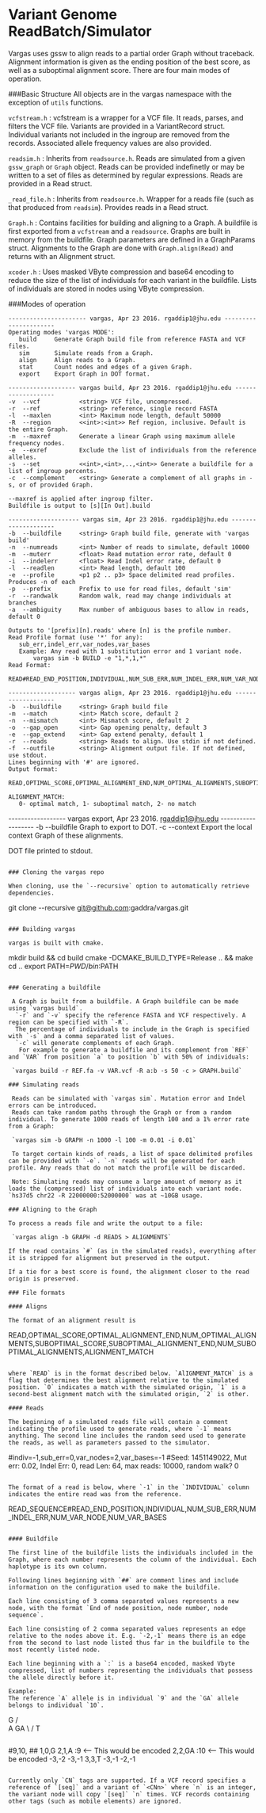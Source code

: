 # Variant Genome ReadBatch/Simulator
Vargas uses gssw to align reads to a partial order Graph without traceback. Alignment information is given as the ending position of the best score, as well as a suboptimal alignment score. There are four main modes of operation.

###Basic Structure
All objects are in the vargas namespace with the exception of `utils` functions.

`vcfstream.h` : vcfstream is a wrapper for a VCF file. It reads, parses, and filters the VCF file. Variants are provided
in a VariantRecord struct. Individual variants not included in the ingroup are removed from the records. Associated allele
frequency values are also provided.

`readsim.h` : Inherits from `readsource.h`. Reads are simulated from a given `gssw_graph` or `Graph` object. Reads 
can be provided indefinetly or may be written to a set of files as determined by regular expressions. Reads are provided
in a Read struct.

`_read_file.h` : Inherits from `readsource.h`. Wrapper for a reads file (such as that produced from `readsim`). Provides reads in a Read struct.

`Graph.h` : Contains facilities for building and aligning to a Graph. A buildfile is first exported from a `vcfstream` and
a `readsource`. Graphs are built in memory from the buildfile. Graph parameters are defined in a GraphParams struct.
Alignments to the Graph are done with `Graph.align(Read)` and returns with an Alignment struct.

`xcoder.h` : Uses masked VByte compression and base64 encoding to reduce the size of the list of individuals for each variant in the buildfile. Lists of individuals are stored in nodes using VByte compression.


###Modes of operation
 ```
---------------------- vargas, Apr 23 2016. rgaddip1@jhu.edu ----------------------
Operating modes 'vargas MODE':
	build     Generate Graph build file from reference FASTA and VCF files.
	sim       Simulate reads from a Graph.
	align     Align reads to a Graph.
	stat      Count nodes and edges of a given Graph.
	export    Export Graph in DOT format.

 ```
 
 ```
------------------- vargas build, Apr 23 2016. rgaddip1@jhu.edu -------------------
-v	--vcf           <string> VCF file, uncompressed.
-r	--ref           <string> reference, single record FASTA
-l	--maxlen        <int> Maximum node length, default 50000
-R	--region        <<int>:<int>> Ref region, inclusive. Default is the entire Graph.
-m	--maxref        Generate a linear Graph using maximum allele frequency nodes.
-e	--exref         Exclude the list of individuals from the reference alleles.
-s	--set           <<int>,<int>,..,<int>> Generate a buildfile for a list of ingroup percents.
-c	--complement    <string> Generate a complement of all graphs in -s, or of provided Graph.

--maxref is applied after ingroup filter.
Buildfile is output to [s][In Out].build

 ```
 
 ```
-------------------- vargas sim, Apr 23 2016. rgaddip1@jhu.edu --------------------
-b	--buildfile     <string> Graph build file, generate with 'vargas build'
-n	--numreads      <int> Number of reads to simulate, default 10000
-m	--muterr        <float> Read mutation error rate, default 0
-i	--indelerr      <float> Read Indel error rate, default 0
-l	--readlen       <int> Read length, default 100
-e	--profile       <p1 p2 .. p3> Space delimited read profiles. Produces -n of each
-p	--prefix        Prefix to use for read files, default 'sim'
-r	--randwalk      Random walk, read may change individuals at branches
-a	--ambiguity     Max number of ambiguous bases to allow in reads, default 0

Outputs to '[prefix][n].reads' where [n] is the profile number.
Read Profile format (use '*' for any): 
	sub_err,indel_err,var_nodes,var_bases
	Example: Any read with 1 substitution error and 1 variant node.
		vargas sim -b BUILD -e "1,*,1,*"
Read Format:
	READ#READ_END_POSITION,INDIVIDUAL,NUM_SUB_ERR,NUM_INDEL_ERR,NUM_VAR_NODE,NUM_VAR_BASES

 ```
 
 ```
------------------- vargas align, Apr 23 2016. rgaddip1@jhu.edu -------------------
-b	--buildfile     <string> Graph build file
-m	--match         <int> Match score, default 2
-n	--mismatch      <int> Mismatch score, default 2
-o	--gap_open      <int> Gap opening penalty, default 3
-e	--gap_extend    <int> Gap extend penalty, default 1
-r	--reads         <string> Reads to align. Use stdin if not defined.
-f	--outfile       <string> Alignment output file. If not defined, use stdout.
Lines beginning with '#' are ignored.
Output format:
	READ,OPTIMAL_SCORE,OPTIMAL_ALIGNMENT_END,NUM_OPTIMAL_ALIGNMENTS,SUBOPTIMAL_SCORE,SUBOPTIMAL_ALIGNMENT_END,NUM_SUBOPTIMAL_ALIGNMENTS,ALIGNMENT_MATCH

ALIGNMENT_MATCH:
	0- optimal match, 1- suboptimal match, 2- no match

```

------------------ vargas export, Apr 23 2016. rgaddip1@jhu.edu -------------------
-b	--buildfile    <string> Graph to export to DOT.
-c	--context      <string> Export the local context Graph of these alignments.

DOT file printed to stdout.

```

### Cloning the vargas repo

When cloning, use the `--recursive` option to automatically retrieve dependencies.

```
git clone --recursive git@github.com:gaddra/vargas.git
```

### Building vargas

vargas is built with cmake.

```
mkdir build && cd build
cmake -DCMAKE_BUILD_TYPE=Release .. && make
cd ..
export PATH=${PWD}/bin:$PATH
```

### Generating a buildfile
 
 A Graph is built from a buildfile. A Graph buildfile can be made using `vargas build`.
  `-r` and `-v` specify the reference FASTA and VCF respectively. A region can be specified with `-R`.
  The percentage of individuals to include in the Graph is specified with `-s` and a comma separated list of values.
  `-c` will generate complements of each Graph.
   For example to generate a buildfile and its complement from `REF` and `VAR` from position `a` to position `b` with 50% of individuals:
 
 `vargas build -r REF.fa -v VAR.vcf -R a:b -s 50 -c > GRAPH.build`
 
### Simulating reads
 
 Reads can be simulated with `vargas sim`. Mutation error and Indel errors can be introduced.
 Reads can take random paths through the Graph or from a random individual. To generate 1000 reads of length 100 and a 1% error rate from a Graph:
 
 `vargas sim -b GRAPH -n 1000 -l 100 -m 0.01 -i 0.01`
 
 To target certain kinds of reads, a list of space delimited profiles can be provided with `-e`. `-n` reads will be generated for each profile. Any reads that do not match the profile will be discarded.
 
 Note: Simulating reads may consume a large amount of memory as it loads the (compressed) list of individuals into each variant node. `hs37d5 chr22 -R 22000000:52000000` was at ~10GB usage.

### Aligning to the Graph
 
To process a reads file and write the output to a file:
 
 `vargas align -b GRAPH -d READS > ALIGNMENTS`
 
If the read contains `#` (as in the simulated reads), everything after it is stripped for alignment but preserved in the output.

If a tie for a best score is found, the alignment closer to the read origin is preserved.

### File formats

#### Aligns

The format of an alignment result is

```
READ,OPTIMAL_SCORE,OPTIMAL_ALIGNMENT_END,NUM_OPTIMAL_ALIGNMENTS,SUBOPTIMAL_SCORE,SUBOPTIMAL_ALIGNMENT_END,NUM_SUBOPTIMAL_ALIGNMENTS,ALIGNMENT_MATCH
```

where `READ` is in the format described below. `AlIGNMENT_MATCH` is a flag that determines the best alignment relative to the simulated position. `0` indicates a match with the simulated origin, `1` is a second-best alignment match with the simulated origin, `2` is other. 

#### Reads

The beginning of a simulated reads file will contain a comment indicating the profile used to generate reads, where `-1` means anything. The second line includes the random seed used to generate the reads, as well as parameters passed to the simulator.

```
#indiv=-1,sub_err=0,var_nodes=2,var_bases=-1
#Seed: 1451149022, Mut err: 0.02, Indel Err: 0, read Len: 64, max reads: 10000, random walk? 0
```

The format of a read is below, where `-1` in the `INDIVIDUAL` column indicates the entire read was from the reference.

```
READ_SEQUENCE#READ_END_POSITION,INDIVIDUAL,NUM_SUB_ERR,NUM_INDEL_ERR,NUM_VAR_NODE,NUM_VAR_BASES
```

#### Buildfile

The first line of the buildfile lists the individuals included in the Graph, where each number represents the column of the individual. Each haplotype is its own column.

Following lines beginning with `##` are comment lines and include information on the configuration used to make the buildfile.

Each line consisting of 3 comma separated values represents a new node, with the format `End of node position, node number, node sequence`.

Each line consisting of 2 comma separated values represents an edge relative to the nodes above it. E.g. `-2,-1` means there is an edge from the second to last node listed thus far in the buildfile to the most recently listed node.

Each line beginning with a `:` is a base64 encoded, masked Vbyte compressed, list of numbers representing the individuals that possess the allele directly before it.

Example:
The reference `A` allele is in individual `9` and the `GA` allele belongs to individual `10`.
```
  G
 / \
A   GA
 \ /
  T
```

```
#9,10,
##<Comments>
1,0,G
2,1,A
:9       <-- This would be encoded
2,2,GA
:10      <-- This would be encoded
-3,-2
-3,-1
3,3,T
-3,-1
-2,-1
```

Currently only `CN` tags are supported. If a VCF record specifies a reference of `[seq]` and a variant of `<CNn>` where `n` is an integer, the variant node will copy `[seq]` `n` times. VCF records containing other tags (such as mobile elements) are ignored.
